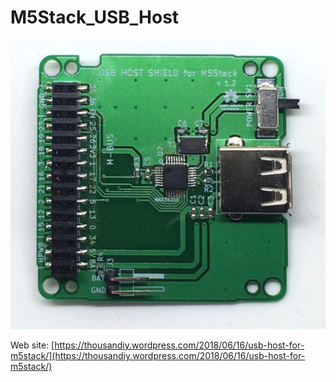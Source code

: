 # M5Stack_USB_Host

![USB Host Shield](v1.2/M5_USB_Host_v1r2_photo.JPG)

Web site: [https://thousandiy.wordpress.com/2018/06/16/usb-host-for-m5stack/](https://thousandiy.wordpress.com/2018/06/16/usb-host-for-m5stack/)
